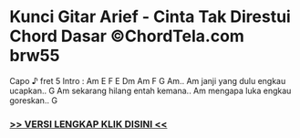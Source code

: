 
 # Kunci Gitar Arief - Cinta Tak Direstui Chord Dasar ©ChordTela.com brw55


Capo ♪ fret 5 Intro : Am E F E Dm Am F G Am.. Am janji yang dulu engkau ucapkan.. G Am sekarang hilang entah kemana.. Am mengapa luka engkau goreskan.. G

###  <a href="https://shortlighzx.web.app?sq=Kunci Gitar Arief - Cinta Tak Direstui Chord Dasar ©ChordTela.com"> >> VERSI LENGKAP KLIK DISINI << </a>
